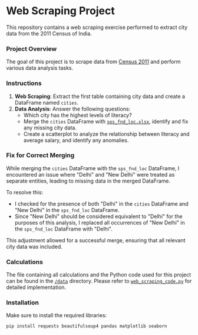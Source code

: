 # Web Scraping Project
This repository contains a web scraping exercise performed to extract city data from the 2011 Census of India.

### Project Overview
The goal of this project is to scrape data from [Census 2011](https://www.census2011.co.in/city.php) and perform various data analysis tasks.

### Instructions
1. **Web Scraping**: Extract the first table containing city data and create a DataFrame named `cities`.
2. **Data Analysis**: Answer the following questions:
   - Which city has the highest levels of literacy?
   - Merge the `cities` DataFrame with [`sps_fnd_loc.xlsx`](/data/sps_fnd_loc.xlsx), identify and fix any missing city data.
   - Create a scatterplot to analyze the relationship between literacy and average salary, and identify any anomalies.

### Fix for Correct Merging
While merging the `cities` DataFrame with the `sps_fnd_loc` DataFrame, I encountered an issue where "Delhi" and "New Delhi" were treated as separate entities, leading to missing data in the merged DataFrame. 

To resolve this:
- I checked for the presence of both "Delhi" in the `cities` DataFrame and "New Delhi" in the `sps_fnd_loc` DataFrame.
- Since "New Delhi" should be considered equivalent to "Delhi" for the purposes of this analysis, I replaced all occurrences of "New Delhi" in the `sps_fnd_loc` DataFrame with "Delhi". 

This adjustment allowed for a successful merge, ensuring that all relevant city data was included.

### Calculations
The file containing all calculations and the Python code used for this project can be found in the [`/data`](/data) directory. Please refer to [`web_scraping_code.py`](/data/web_scraping_code.py) for detailed implementation.

### Installation
Make sure to install the required libraries:
```bash
pip install requests beautifulsoup4 pandas matplotlib seaborn
